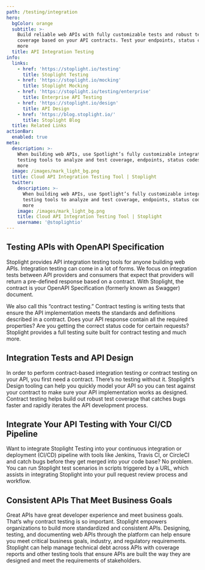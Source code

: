 ```yaml
---
path: /testing/integration
hero:
  bgColor: orange
  subtitle: >-
    Build reliable web APIs with fully customizable tests and robust test
    coverage based on your API contracts. Test your endpoints, status codes, and
    more
  title: API Integration Testing
info:
  links:
    - href: 'https://stoplight.io/testing'
      title: Stoplight Testing
    - href: 'https://stoplight.io/mocking'
      title: Stoplight Mocking
    - href: 'https://stoplight.io/testing/enterprise'
      title: Enterprise API Testing
    - href: 'https://stoplight.io/design'
      title: API Design
    - href: 'https://blog.stoplight.io/'
      title: Stoplight Blog
  title: Related Links
actionBar:
  enabled: true
meta:
  description: >-
    When building web APIs, use Spotlight’s fully customizable integration
    testing tools to analyze and test coverage, endpoints, status codes, and
    more
  image: /images/mark_light_bg.png
  title: Cloud API Integration Testing Tool | Stoplight
  twitter:
    description: >-
      When building web APIs, use Spotlight’s fully customizable integration
      testing tools to analyze and test coverage, endpoints, status codes, and
      more
    image: /images/mark_light_bg.png
    title: Cloud API Integration Testing Tool | Stoplight
    username: '@stoplightio'
---
```

## Testing APIs with OpenAPI Specification
Stoplight provides API integration testing tools for anyone building web APIs. Integration testing can come in a lot of forms. We focus on integration tests between API providers and consumers that expect that providers will return a pre-defined response based on a contract. With Stoplight, the contract is your OpenAPI Specification (formerly known as Swagger) document. 

We also call this “contract testing.” Contract testing is writing tests that ensure the API implementation meets the standards and definitions described in a contract. Does your API response contain all the required properties? Are you getting the correct status code for certain requests? Stoplight provides a full testing suite built for contract testing and much more.
## Integration Tests and API Design
In order to perform contract-based integration testing or contract testing on your API, you first need a contract. There’s no testing without it. Stoplight’s Design tooling can help you quickly model your API so you can test against your contract to make sure your API implementation works as designed. Contract testing helps build out robust test coverage that catches bugs faster and rapidly iterates the API development process. 
## Integrate Your API Testing with Your CI/CD Pipeline
Want to integrate Stoplight Testing into your continuous integration or deployment (CI/CD) pipeline with tools like Jenkins, Travis CI, or CircleCI and catch bugs before they get merged into your code base? No problem. You can run Stoplight test scenarios in scripts triggered by a URL, which assists in integrating Stoplight into your pull request review process and workflow.
## Consistent APIs That Meet Business Goals
Great APIs have great developer experience and meet business goals. That’s why contract testing is so important. Stoplight empowers organizations to build more standardized and consistent APIs. Designing, testing, and documenting web APIs through the platform can help ensure you meet critical business goals, industry, and regulatory requirements. Stoplight can help manage technical debt across APIs with coverage reports and other testing tools that ensure APIs are built the way they are designed and meet the requirements of stakeholders. 
